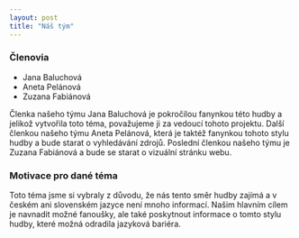 ```yaml
---
layout: post
title: "Náš tým"
---
```


### Členovia

- Jana Baluchová
- Aneta Pelánová
- Zuzana Fabiánová

Členka našeho týmu Jana Baluchová je pokročilou fanynkou této hudby a jelikož vytvořila toto téma, považujeme ji za vedoucí tohoto projektu. Další členkou našeho týmu Aneta Pelánová, která je taktéž fanynkou tohoto stylu hudby a bude starat o vyhledávání zdrojů. Poslední členkou našeho týmu je Zuzana Fabiánová a bude se starat o vizuální stránku webu.

### Motivace pro dané téma

Toto téma jsme si vybraly z důvodu, že nás tento směr hudby zajímá a v českém ani slovenském jazyce není mnoho informací. Našim hlavním cílem je navnadit možné fanoušky, ale také poskytnout informace o tomto stylu hudby, které možná odradila jazyková bariéra.
